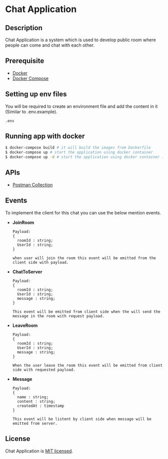<p align="center">
  <h1>Chat Application</h1>
</p>


## Description

Chat Application is a system which is used to develop public room where people can come and chat with each other.

## Prerequisite
   - [Docker](https://www.docker.com/)
   - [Docker Compose](https://docs.docker.com/compose/)

## Setting up env files

You will be required to create an environment file and add the content in it (Similar to .env.example).

```
.env
```

## Running app with docker

```bash
$ docker-compose build # it will build the images from Dockerfile
$ docker-compose up # start the application using docker container
$ docker-compose up -d # start the application using docker container in the background
```

## APIs
   - [Postman Collection](https://www.postman.com/collections/a5275392c811617ac43a)

## Events
To implement the client for this chat you can use the below mention events.

  - **JoinRoom**
 
    ```
    Payload: 
    { 
      roomId : string;
      UserId : string;
    }

    when user will join the room this event will be emitted from the client side with payload.
    ```

  - **ChatToServer**
 
    ```
    Payload: 
    { 
      roomId : string;
      UserId : string;
      message : string;
    }

    This event will be emitted from client side when the will send the message in the room with request payload.
    ```

  - **LeaveRoom**
 
    ```
    Payload: 
    { 
      roomId : string;
      UserId : string;
      message : string;
    }

    When the user leave the room this event will be emitted from client side with requested payload.
    ```

  - **Message**
 
    ```
    Payload: 
    { 
      name : string;
      content : string;
      createdAt : timestamp
    }

    This event will be listent by client side when message will be emitted from server.
    ```

## License

Chat Application is [MIT licensed](LICENSE).

